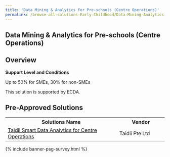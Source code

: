 ```yaml
---
title: 'Data Mining & Analytics for Pre-schools (Centre Operations)'
permalink: /browse-all-solutions-Early-Childhood/Data-Mining-Analytics-for-Pre-schools--Centre-Operations-
---
```


## Data Mining & Analytics for Pre-schools (Centre Operations)
## Overview

**Support Level and Conditions**

Up to 50% for SMEs, 30% for non-SMEs

This solution is supported by ECDA.

## Pre-Approved Solutions

<table>
<tr>
<th style='width: auto;'><b>Solutions Name</b></th>
<th style='width: 30%;'><b>Vendor</b></th>
</tr>
<tr>
<td><a href='/productivity-solutions-grant/solutionrepo/solution1936' target='_blank'>Taidii Smart Data Analytics for Centre Operations</a><br></td>
<td>Taidii Pte Ltd</td>
</tr>
</table>

{% include banner-psg-survey.html %}
